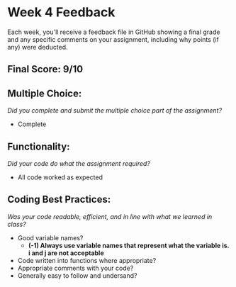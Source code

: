 # Week 4 Feedback
Each week, you'll receive a feedback file in GitHub showing a final grade and any specific comments on your assignment, including why points (if any) were deducted.


## Final Score: 9/10

## Multiple Choice:
_Did you complete and submit the multiple choice part of the assignment?_
* Complete

## Functionality: 
_Did your code do what the assignment required?_
* All code worked as expected

## Coding Best Practices:
_Was your code readable, efficient, and in line with what we learned in class?_
* Good variable names?
  * **(-1) Always use variable names that represent what the variable is.  i and j are not acceptable**
* Code written into functions where appropriate?
* Appropriate comments with your code?
* Generally easy to follow and undersand?
